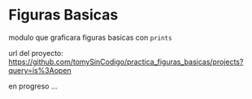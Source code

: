 # Figuras Basicas

modulo que graficara figuras basicas con `prints`

url del proyecto: https://github.com/tomySinCodigo/practica_figuras_basicas/projects?query=is%3Aopen

en progreso ...
